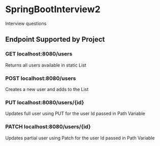 # SpringBootInterview2
Interview questions
## Endpoint Supported by Project
### GET localhost:8080/users
Returns all users available in static List
### POST localhost:8080/users
Creates a new user and adds to the List
### PUT localhost:8080/users/{id}
Updates full user using PUT for the user Id passed in Path Variable
### PATCH localhost:8080/users/{id}
Updates partial user using Patch for the user Id passed in Path Variable
